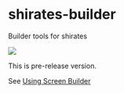 # shirates-builder

Builder tools for shirates

![](https://ldi-github.github.io/shirates-core/in_action/creating_screen_nickname_file/_images/screen_builder_overview_edit.png)

This is pre-release version.

See [Using Screen Builder](https://ldi-github.github.io/shirates-core/in_action/creating_screen_nickname_file/using_screen_builder.html)


